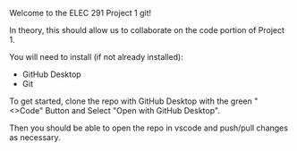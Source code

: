 Welcome to the ELEC 291 Project 1 git!

In theory, this should allow us to collaborate on the code portion of Project 1.

You will need to install (if not already installed):
 - GitHub Desktop
 - Git

To get started, clone the repo with GitHub Desktop with the green "<>Code" Button and Select "Open with GitHub Desktop".

Then you should be able to open the repo in vscode and push/pull changes as necessary.
